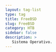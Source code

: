 ```yaml
---
layout: tag-list
type: tag
title: FreeBSD
slug: FreeBSD
category: HTB
sidebar: false
description: >
   Sistema Operativo.
---
```

